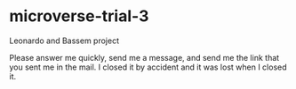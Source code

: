 # microverse-trial-3
Leonardo and Bassem project 

Please answer me quickly, send me a message, and send me the link that you sent me in the mail. I closed it by accident and it was lost when I closed it.
